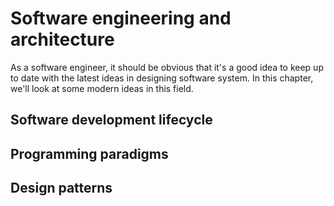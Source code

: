 # Software engineering and architecture

As a software engineer, it should be obvious that it's a good idea to keep up
to date with the latest ideas in designing software system. In this chapter,
we'll look at some modern ideas in this field.

## Software development lifecycle

## Programming paradigms

## Design patterns
